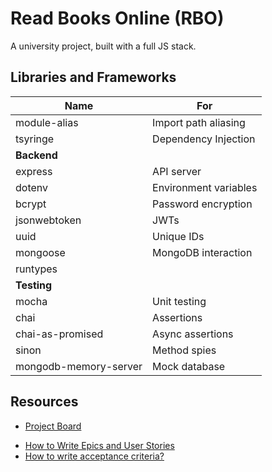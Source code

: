 # Read Books Online (RBO)

A university project, built with a full JS stack.

## Libraries and Frameworks

| Name                  | For                   |
| --------------------- | --------------------- |
| module-alias          | Import path aliasing  |
| tsyringe              | Dependency Injection  |
| **Backend**           |
| express               | API server            |
| dotenv                | Environment variables |
| bcrypt                | Password encryption   |
| jsonwebtoken          | JWTs                  |
| uuid                  | Unique IDs            |
| mongoose              | MongoDB interaction   |
| runtypes              |
| **Testing**           |
| mocha                 | Unit testing          |
| chai                  | Assertions            |
| chai-as-promised      | Async assertions      |
| sinon                 | Method spies          |
| mongodb-memory-server | Mock database         |

## Resources

- [Project Board](https://b8022626.atlassian.net/jira/software/c/projects/RBO/issues)

* [How to Write Epics and User Stories](https://productcoalition.com/how-to-write-epics-and-user-stories-best-practice-1de5b983900)
* [How to write acceptance criteria?](https://productcoalition.com/how-to-write-acceptance-criteria-e2be975f92a3)
